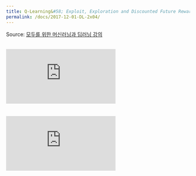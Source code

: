 ```yaml
---
title: Q-Learning&#58; Exploit, Exploration and Discounted Future Reward
permalink: /docs/2017-12-01-DL-2x04/
---
```


Source: [모두를 위한 머신러닝과 딥러닝 강의](http://hunkim.github.io/ml/)
<script>
	embedPDF({url:'https://hunkim.github.io/ml/RL/rl04.pdf', height:'624px', id:0});
</script>
<br/>
<div class="youtube-container">
    <iframe frameborder="0" allowfullscreen src="https://www.youtube.com/embed/MQ-3QScrFSI"></iframe>
</div>
<br/>
<script>
	embedPDF({url:'https://hunkim.github.io/ml/RL/rl-l04.pdf', height:'624px', id:1});
</script>
<br/>
<div class="youtube-container">
    <iframe frameborder="0" allowfullscreen src="https://www.youtube.com/embed/VYOq-He90bE"></iframe>
</div>